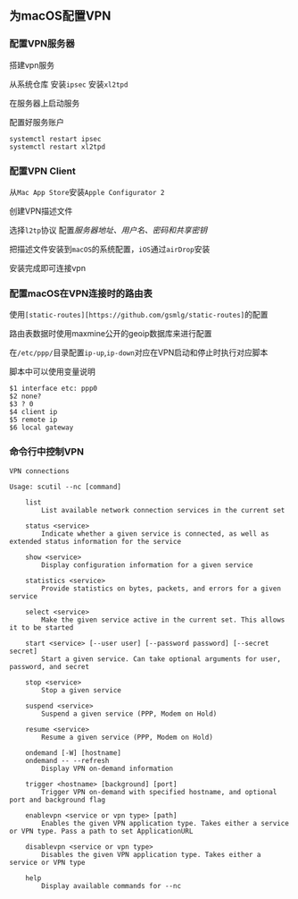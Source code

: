 ## 为macOS配置VPN

### 配置VPN服务器

搭建vpn服务

从系统仓库
安装`ipsec`
安装`xl2tpd`

在服务器上启动服务

配置好服务账户

```
systemctl restart ipsec
systemctl restart xl2tpd
```

### 配置VPN Client

从`Mac App Store`安装`Apple Configurator 2`

创建VPN描述文件

选择`l2tp`协议
配置*服务器地址、用户名、密码和共享密钥*

把描述文件安装到`macOS`的系统配置，`iOS`通过`airDrop`安装

安装完成即可连接vpn


### 配置macOS在VPN连接时的路由表

使用`[static-routes][https://github.com/gsmlg/static-routes]`的配置

路由表数据时使用maxmine公开的geoip数据库来进行配置

在`/etc/ppp/`目录配置`ip-up`,`ip-down`对应在VPN启动和停止时执行对应脚本

脚本中可以使用变量说明
```
$1 interface etc: ppp0
$2 none?
$3 ? 0
$4 client ip
$5 remote ip
$6 local gateway
```

### 命令行中控制VPN

```
VPN connections

Usage: scutil --nc [command]

	list
		List available network connection services in the current set

	status <service>
		Indicate whether a given service is connected, as well as extended status information for the service

	show <service>
		Display configuration information for a given service

	statistics <service>
		Provide statistics on bytes, packets, and errors for a given service

	select <service>
		Make the given service active in the current set. This allows it to be started

	start <service> [--user user] [--password password] [--secret secret]
		Start a given service. Can take optional arguments for user, password, and secret

	stop <service>
		Stop a given service

	suspend <service>
		Suspend a given service (PPP, Modem on Hold)

	resume <service>
		Resume a given service (PPP, Modem on Hold)

	ondemand [-W] [hostname]
	ondemand -- --refresh
		Display VPN on-demand information

	trigger <hostname> [background] [port]
		Trigger VPN on-demand with specified hostname, and optional port and background flag

	enablevpn <service or vpn type> [path]
		Enables the given VPN application type. Takes either a service or VPN type. Pass a path to set ApplicationURL

	disablevpn <service or vpn type>
		Disables the given VPN application type. Takes either a service or VPN type

	help
		Display available commands for --nc

```
